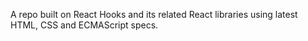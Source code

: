 A repo built on React Hooks and its related React libraries using latest HTML, CSS and ECMAScript specs.
